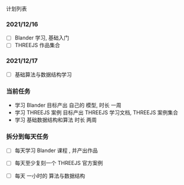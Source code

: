 计划列表

### 2021/12/16

- [ ] Blander 学习, 基础入门
- [ ] THREEJS 作品集合

### 2021/12/17

- [ ] 基础算法与数据结构学习







### 当前任务

+ 学习 Blander  目标产出  自己的 模型, 时长 一周
+ 学习 THREEJS 案例  目标产出  THREEJS 学习文档,  THREEJS 案例集合
+ 学习 基础数据结构和算法  时长  两周

### 拆分到每天任务

- [ ] 每天学习 Blander 课程 ,  并产出作品
- [ ] 每天至少复刻一个 THREEJS 官方案例
- [ ] 每天 一小时的 算法与数据结构

